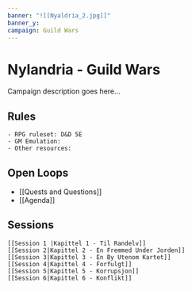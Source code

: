 ```yaml
---
banner: "![[Nyaldria_2.jpg]]"
banner_y: 
campaign: Guild Wars
---
```


# Nylandria - Guild Wars
Campaign description goes here...

## Rules
	- RPG ruleset: D&D 5E
	- GM Emulation:
	- Other resources:

## Open Loops
- [[Quests and Questions]]
- [[Agenda]]

## Sessions
	[[Session 1 |Kapittel 1 - Til Randelv]]
	[[Session 2|Kapittel 2 - En Fremmed Under Jorden]]
	[[Session 3|Kapittel 3 - En By Utenom Kartet]] 
	[[Session 4|Kapittel 4 - Forfulgt]]
	[[Session 5|Kapittel 5 - Korrupsjon]]
	[[Session 6|Kapittel 6 - Konflikt]]
	